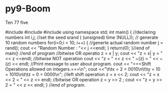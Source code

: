 # py9-Boom
Ten 77 five

#include <iostream> #include <ctime> #include <cstdlib> using namespace std; int main() { //declaring numbers int i,j; //set the seed srand ( (unsigned) time (NULL)); // generate 10 random numbers for(i=0;i < 10; i++) { //generte actual random number j = rand(); cout << "Random Number : "<< j <<endl; } return(0); }//end of main() //end of program
//bitwise OR operatio
z = x | y; cout << "z = x| y = " << z <<endl; //bitwise NOT operation cout << "z = " << z << " ~(z) = " << ~(z) << endl; //Print message to user about program. cout << "===Shift Operations allowed on integers.===\n"; cout <<"\t\tx = 2 = 0010\n\t\ty = 10 = 1010\n\t\tz = 0 = 0000\n"; //left shift operation z = x << 2; cout << "z = x << 2 = " << z << endl; //bitwise OR operation z = y >> 2 ; cout << "z = y >> 2 = " << z << endl; } //end of program.
